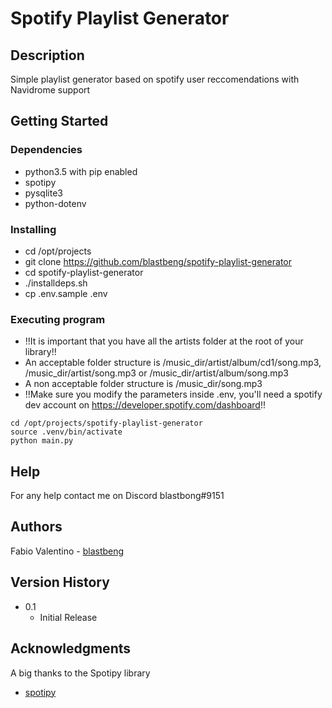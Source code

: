 # Spotify Playlist Generator

## Description

Simple playlist generator based on spotify user reccomendations with Navidrome support

## Getting Started

### Dependencies

* python3.5 with pip enabled
* spotipy
* pysqlite3
* python-dotenv

### Installing

* cd /opt/projects
* git clone https://github.com/blastbeng/spotify-playlist-generator
* cd spotify-playlist-generator
* ./installdeps.sh
* cp .env.sample .env 

### Executing program



* !!It is important that you have all the artists folder at the root of your library!!
* An acceptable folder structure is /music_dir/artist/album/cd1/song.mp3, /music_dir/artist/song.mp3 or /music_dir/artist/album/song.mp3
* A non acceptable folder structure is /music_dir/song.mp3
* !!Make sure you modify the parameters inside .env, you'll need a spotify dev account on https://developer.spotify.com/dashboard!!
```
cd /opt/projects/spotify-playlist-generator
source .venv/bin/activate
python main.py
```

## Help

For any help contact me on Discord blastbong#9151

## Authors

Fabio Valentino - [blastbeng](https://github.com/blastbeng)  

## Version History

* 0.1
    * Initial Release

## Acknowledgments

A big thanks to the Spotipy library
* [spotipy](https://github.com/spotipy-dev/spotipy)